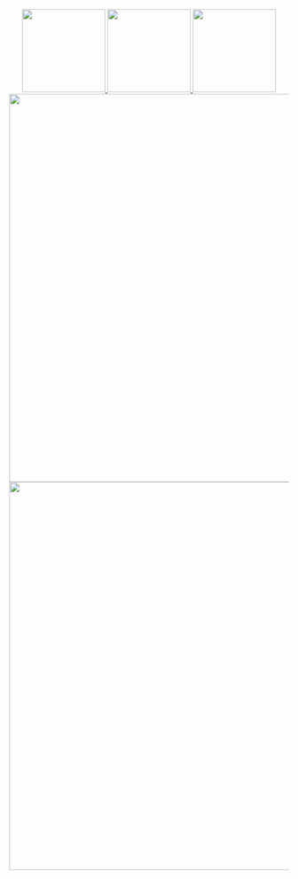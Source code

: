<div align="center">

  <a href="https://github.com/anuraghazra/github-readme-stats">
    <img height=150 src="https://github-readme-stats.vercel.app/api?username=eyalk007&count_private=true&include_all_commits=true&show_icons=true&theme=tokyonight" />
  </a>
  <a href="https://github.com/DenverCoder1/github-readme-streak-stats">
    <img height=150 src="https://streak-stats.demolab.com?user=eyalk007&theme=tokyonight&background=000000&border=00FFFF&fire=FF4500&ring=FFD700&currStreakLabel=00FFFF&date_format=%5BY%20%5DM%2FD" />
  </a>

  <a href="https://github.com/vn7n24fzkq/github-profile-summary-cards">
    <img height=150 src="https://github-profile-summary-cards.vercel.app/api/cards/most-commit-language?username=eyalk007&theme=tokyonight" />
  </a>

  <a href="https://github.com/Ashutosh00710/github-readme-activity-graph">
    <img width=700 src="https://github-readme-activity-graph.vercel.app/graph?username=eyalk007&theme=tokyo-night" />
  </a>

  <a href="https://github.com/ryo-ma/github-profile-trophy">
    <img width=700 src="https://github-profile-trophy.vercel.app/?username=eyalk007&theme=tokyonight&margin-w=5&margin-h=5" />
  </a>

</div>
